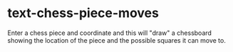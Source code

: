 # text-chess-piece-moves
Enter a chess piece and coordinate and this will "draw" a chessboard showing the location of the piece and the possible squares it can move to.